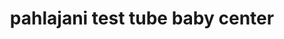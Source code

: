 ---
title: "pahlajani test tube baby center"
url: /raipur/pahlajani-test-tube-baby-center/
shop: baby goods
---